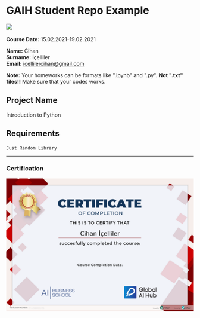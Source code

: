 # GAIH Student Repo Example
![](img/logo.png)

**Course Date:** 15.02.2021-19.02.2021

**Name:** Cihan  
**Surname:** İçelliler  
**Email:** icellilercihan@gmail.com 

**Note:** Your homeworks can be formats like ".ipynb" and ".py". **Not ".txt" files!!** Make sure that your codes works.  

## Project Name
Introduction to Python

## Requirements
```
Just Random Library
```
---

### Certification
![](img/certificate_ex.png)

